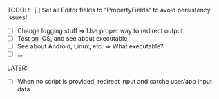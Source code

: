 TODO:
!- [ ] Set all Editor fields to "PropertyFields" to avoid persistency issues!
- [ ] Change logging stuff
  => Use proper way to redirect output
- [ ] Test on IOS, and see about executable
- [ ] See about Android, Linux, etc.
  => What executable?
- [ ] ...

LATER:
- [ ] When no script is provided, redirect input and catche user/app input data
